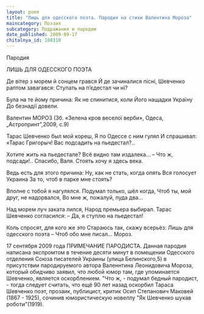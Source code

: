 ```yaml
---
layout: poem
title: "Лишь для одесского поэта. Пародия на стихи Валентина Мороза"
maincategory: Поэзия
subcategory: Подражания и пародии
date_published: 2009-09-17
chitalnya_id: 108310
---
```




Пародия

ЛИШЬ ДЛЯ ОДЕССКОГО ПОЭТА

Де вітер з морем й сонцем грався
Й де зачиналися пісні,
Шевченко раптом завагався:
Ступать на п’єдестал чи ні? 

Була на те йому причина:
Як не спинитися, коли
Його нащадки Україну
До безнадії довели.

Валентин МОРОЗ
(Зб. «Зелена кров веселої верби»,
Одеса, „Астропринт”,2009, с.9)

Тарас Шевченко был мой кореш,
Я по Одессе с ним гулял
И спрашивал: «Тарас Григорыч!
Вас подсадить на пьедестал?..

Хотите жить на пьедестале?
Всё видно там издалека...
– Что ж, подсади!.. Спасибо, Валя.
Стоять хочу я здесь века.

Ведь есть для этого причина:
Ну, как не стать, когда опять
Вся голосует Украина
За то, чтоб в парке мне стоять?

Вполне с тобой я нагулялся.
Подумал только, шёл когда,
Чтоб ты, мой друг, не надорвался,
Во мне ж, пожалуй, пуда два...

Над морем луч заката лился,
Народ премьера выбирал.
Тарас Шевченко согласился:
– Да, я ступлю на пьедестал!

Коль спросят, для кого же это
Стараюсь так, скажу всерьёз:
Лишь для одесского поэта –
Чтоб обо мне писал… Мороз.

17 сентября 2009 года
ПРИМЕЧАНИЕ ПАРОДИСТА. Данная пародия написана экспромтом в течение десяти минут в помещении Одесского отделения Союза писателей Украины (улица Белинского,5) в присутствии пародируемого автора Валеннтина Леонидовича Мороза, который обидчиво заявил, что любой юмор там, где упоминается Шевченко, является оскорблением. "Что ж, -  подумал бедный пародист, - тогда следует считать, что ещё 90 лет назад оскорбил Тараса Шевченко поэт, прозаик, публицист, критик Осип Степанович  Маковей (1867 - 1925), сочинив юмористическую новеллу "Як Шевченко шукав роботи"(1919).






